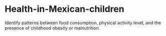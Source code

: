 # Health-in-Mexican-children
Identify patterns between food consumption, physical activity level, and the presence of childhood obesity or malnutrition.
